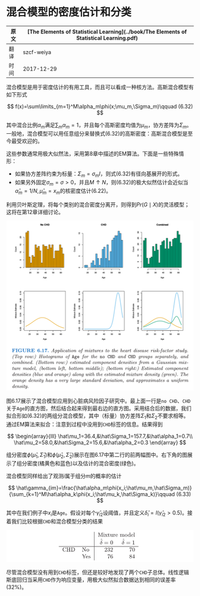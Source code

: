 # 混合模型的密度估计和分类

| 原文   | [The Elements of Statistical Learning](../book/The Elements of Statistical Learning.pdf) |
| ---- | ---------------------------------------- |
| 翻译   | szcf-weiya                               |
| 时间   | 2017-12-29                    |

混合模型是用于密度估计的有用工具，而且可以看成一种核方法。高斯混合模型有如下形式

$$
f(x)=\sum\limits_{m=1}^M\alpha_m\phi(x;\mu_m,\Sigma_m)\qquad (6.32)
$$

其中混合比例$\alpha_m$满足$\sum_m\alpha_m=1$，并且每个高斯密度均值为$\mu_m$，协方差阵为$\Sigma_m$。一般地，混合模型可以用任意组分来替换式(6.32)的高斯密度：高斯混合模型是至今最受欢迎的。

这些参数通常用极大似然法，采用第8章中描述的EM算法。下面是一些特殊情形：

- 如果协方差阵约束为标量：$\Sigma_m=\sigma_mI$，则式(6.32)有径向基展开的形式。
- 如果另外固定$\sigma_m=\sigma>0$，并且$M\uparrow N$，则(6.32)的极大似然估计会近似当$\hat\alpha_m=1/N,\hat\mu_m=x_m$的核密度估计(6.22)。

利用贝叶斯定理，将每个类别的混合密度分离开，则得到$Pr(G\mid X)$的灵活模型；这将在第12章详细讨论。

![](../img/06/fig6.17.png)

图6.17展示了混合模型应用到心脏病风险因子研究中。最上面一行是`no CHD`、`CHD`关于`Age`的直方图，然后结合起来得到最右边的直方图。采用结合后的数据，我们拟合形如(6.32)的两组分混合模型，其中（标量）协方差阵$\Sigma_1$和$\Sigma_2$不要求相等。通过EM算法来拟合：注意到过程中没用到`CHD`标签的信息。结果得到

$$
\begin{array}{lll}
\hat\mu_1=36.4,&\hat\Sigma_1=157.7,&\hat\alpha_1=0.7\\
\hat\mu_2=58.0,&\hat\Sigma_2=15.6,&\hat\alpha_2=0.3
\end{array}
$$

组分密度$\phi(\hat\mu_1,\hat\Sigma_1)$和$\phi(\hat\mu_2,\hat\Sigma_2)$展示在图6.17中第二行的前两幅图中。右下角的图展示了组分密度(橘黄色和蓝色)以及估计的混合密度(绿色)。

混合模型同样给出了观测$i$属于组分$m$的概率的估计

$$
\hat\gamma_{im}=\frac{\hat\alpha_m\phi(x_i;\hat\mu_m,\hat\Sigma_m)}{\sum_{k=1}^M\hat\alpha_k\phi(x_i;\hat\mu_k,\hat\Sigma_k)}\qquad (6.33)
$$

其中在我们例子中$x_i$是`Age`。假设对每个$\hat\gamma_{i2}$设阈值，并且定义$\hat\delta_i=I(\hat\gamma_{i2}>0.5)$。接着我们比较根据`CHD`和混合模型分类的结果

![](../img/06/res.p215.png)

尽管混合模型没有用到`CHD`标签，但还是较好地发现了两个`CHD`子总体。线性逻辑斯底回归当采用`CHD`作为响应变量，用极大似然拟合数据达到相同的误差率(32%)。
